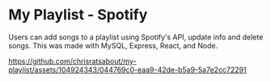 # My Playlist - Spotify
Users can add songs to a playlist using Spotify's API, update info and delete songs. This was made with MySQL, Express, React, and Node. 

https://github.com/chrisratsabout/my-playlist/assets/104924343/044769c0-eaa9-42de-b5a9-5a7e2cc72291


